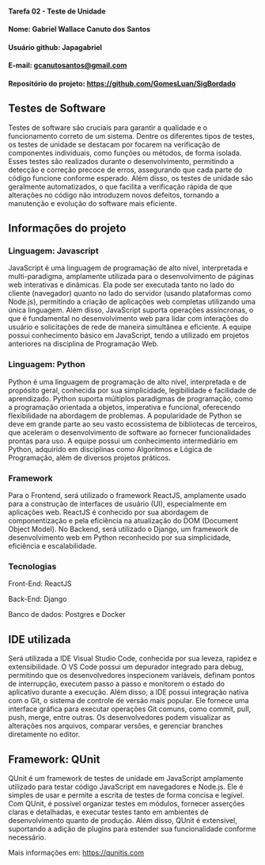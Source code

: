 #### Tarefa 02 - Teste de Unidade

#### Nome: Gabriel Wallace Canuto dos Santos
#### Usuário github: Japagabriel
#### E-mail: gcanutosantos@gmail.com

#### Repositório do projeto: https://github.com/GomesLuan/SigBordado


## Testes de Software

Testes de software são cruciais para garantir a qualidade e o funcionamento correto de um sistema. Dentre os diferentes tipos de testes, os testes de unidade se destacam por focarem na verificação de componentes individuais, como funções ou métodos, de forma isolada. Esses testes são realizados durante o desenvolvimento, permitindo a detecção e correção precoce de erros, assegurando que cada parte do código funcione conforme esperado. Além disso, os testes de unidade são geralmente automatizados, o que facilita a verificação rápida de que alterações no código não introduzem novos defeitos, tornando a manutenção e evolução do software mais eficiente.

## Informações do projeto

### Linguagem: Javascript

JavaScript é uma linguagem de programação de alto nível, interpretada e multi-paradigma, amplamente utilizada para o desenvolvimento de páginas web interativas e dinâmicas. Ela pode ser executada tanto no lado do cliente (navegador) quanto no lado do servidor (usando plataformas como Node.js), permitindo a criação de aplicações web completas utilizando uma única linguagem. Além disso, JavaScript suporta operações assíncronas, o que é fundamental no desenvolvimento web para lidar com interações do usuário e solicitações de rede de maneira simultânea e eficiente. A equipe possui conhecimento básico em JavaScript, tendo a utilizado em projetos anteriores na disciplina de Programação Web.

### Linguagem: Python

Python é uma linguagem de programação de alto nível, interpretada e de propósito geral, conhecida por sua simplicidade, legibilidade e facilidade de aprendizado. Python suporta múltiplos paradigmas de programação, como a programação orientada a objetos, imperativa e funcional, oferecendo flexibilidade na abordagem de problemas. A popularidade de Python se deve em grande parte ao seu vasto ecossistema de bibliotecas de terceiros, que aceleram o desenvolvimento de software ao fornecer funcionalidades prontas para uso. A equipe possui um conhecimento intermediário em Python, adquirido em disciplinas como Algoritmos e Lógica de Programação, além de diversos projetos práticos.

### Framework

Para o Frontend, será utilizado o framework ReactJS, amplamente usado para a construção de interfaces de usuário (UI), especialmente em aplicações web. ReactJS é conhecido por sua abordagem de componentização e pela eficiência na atualização do DOM (Document Object Model). No Backend, será utilizado o Django, um framework de desenvolvimento web em Python reconhecido por sua simplicidade, eficiência e escalabilidade.


### Tecnologias

Front-End: ReactJS

Back-End: Django

Banco de dados: Postgres e Docker

## IDE utilizada

Será utilizada a IDE Visual Studio Code, conhecida por sua leveza, rapidez e extensibilidade. O VS Code possui um depurador integrado para debug, permitindo que os desenvolvedores inspecionem variáveis, definam pontos de interrupção, executem passo a passo e monitorem o estado do aplicativo durante a execução. Além disso, a IDE possui integração nativa com o Git, o sistema de controle de versão mais popular. Ele fornece uma interface gráfica para executar operações Git comuns, como commit, pull, push, merge, entre outras. Os desenvolvedores podem visualizar as alterações nos arquivos, comparar versões, e gerenciar branches diretamente no editor.


## Framework: QUnit

QUnit é um framework de testes de unidade em JavaScript amplamente utilizado para testar código JavaScript em navegadores e Node.js. Ele é simples de usar e permite a escrita de testes de forma concisa e legível. Com QUnit, é possível organizar testes em módulos, fornecer asserções claras e detalhadas, e executar testes tanto em ambientes de desenvolvimento quanto de produção. Além disso, QUnit é extensível, suportando a adição de plugins para estender sua funcionalidade conforme necessário.

Mais informações em:  https://qunitjs.com